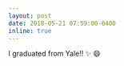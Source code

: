 ```yaml
---
layout: post
date: 2018-05-21 07:59:00-0400
inline: true
---
```


I graduated from Yale!! :sparkles: :smile:
